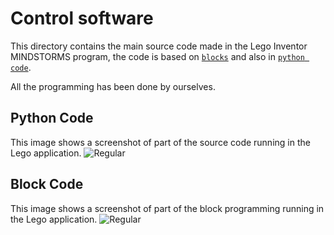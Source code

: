 Control software
====

This directory contains the main source code made in the Lego Inventor MINDSTORMS program, the code is based on [`blocks`](https://github.com/csvprobotica/RoSGhost/blob/main/src/RoSGhost.lms) and also in [`python code`](https://github.com/csvprobotica/RoSGhost/blob/main/src/runRoSGhost.py).

All the programming has been done by ourselves.

## Python Code

This image shows a screenshot of part of the source code running in the Lego application.
![Regular](https://github.com/csvprobotica/RoSGhost/blob/main/schemes/Connection%20Diagram.png)

## Block Code

This image shows a screenshot of part of the block programming running in the Lego application.
![Regular](https://github.com/csvprobotica/RoSGhost/blob/main/src/Block_Code.png)

